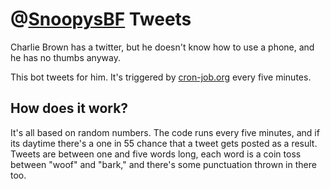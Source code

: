 # @[SnoopysBF](https://twitter.com/SnoopysBF) Tweets

Charlie Brown has a twitter, but he doesn't know how to use a phone, and he has no thumbs anyway.

This bot tweets for him. It's triggered by [cron-job.org](https://cron-job.org/) every five minutes.

## How does it work?

It's all based on random numbers. The code runs every five minutes, and if its daytime there's a one in 55 chance that a tweet gets posted as a result. Tweets are between one and five words long, each word is a coin toss between "woof" and "bark," and there's some punctuation thrown in there too.
